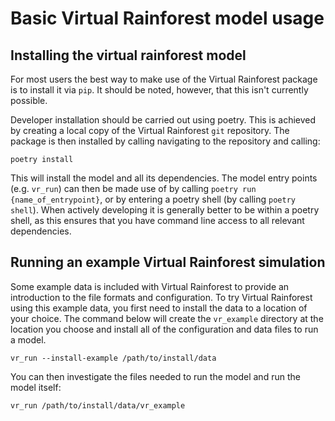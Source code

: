 # Basic Virtual Rainforest model usage

## Installing the virtual rainforest model

For most users the best way to make use of the Virtual Rainforest package is to install
it via `pip`. It should be noted, however, that this isn't currently possible.

Developer installation should be carried out using poetry. This is achieved by creating
a local copy of the Virtual Rainforest `git` repository. The package is then installed
by calling navigating to the repository and calling:

```shell
poetry install
```

This will install the model and all its dependencies. The model entry points (e.g.
`vr_run`) can then be made use of by calling `poetry run {name_of_entrypoint}`, or by
entering a poetry shell (by calling `poetry shell`). When actively developing it is
generally better to be within a poetry shell, as this ensures that you have command line
access to all relevant dependencies.

## Running an example Virtual Rainforest simulation

Some example data is included with Virtual Rainforest to provide an introduction to the
file formats and configuration. To try Virtual Rainforest using this example data, you
first need to install the data to a location of your choice. The command below will
create the `vr_example` directory at the location you choose and install all of the
configuration and data files to run a model.

```shell
vr_run --install-example /path/to/install/data
```

You can then investigate the files needed to run the model and run the model itself:

```shell
vr_run /path/to/install/data/vr_example
```
